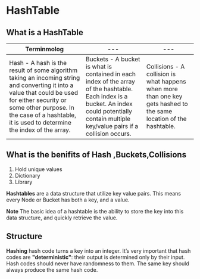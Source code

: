 # HashTable

## What is a HashTable

Terminmolog|---|---|
---|---|---
Hash - A hash is the result of some algorithm taking an incoming string and converting it into a value that could be used for either security or some other purpose. In the case of a hashtable, it is used to determine the index of the array.|Buckets - A bucket is what is contained in each index of the array of the hashtable. Each index is a bucket. An index could potentially contain multiple key/value pairs if a collision occurs.|Collisions - A collision is what happens when more than one key gets hashed to the same location of the hashtable.

## What is the benifits of Hash ,Buckets,Collisions

1. Hold unique values
2. Dictionary
3. Library

**Hashtables** are a data structure that utilize key value pairs. This means every Node or Bucket has both a key, and a value.

**Note** The basic idea of a hashtable is the ability to store the key into this data structure, and quickly retrieve the value.


## Structure

**Hashing** hash code turns a key into an integer. It’s very important that hash codes are **"deterministic"**: their output is determined only by their input. Hash codes should never have randomness to them. The same key should always produce the same hash code.
